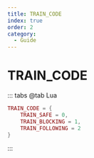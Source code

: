 ```yaml
---
title: TRAIN_CODE
index: true
order: 2
category:
  - Guide
---
```


# TRAIN_CODE
::: tabs
@tab Lua
```lua
TRAIN_CODE = {
    TRAIN_SAFE = 0,
    TRAIN_BLOCKING = 1,
    TRAIN_FOLLOWING = 2
}
```
:::